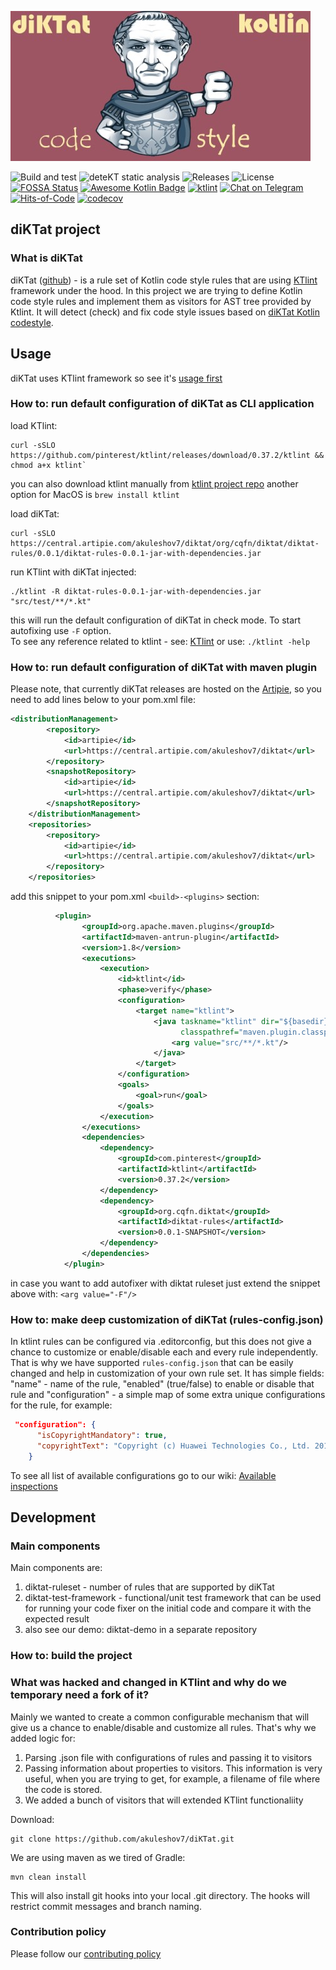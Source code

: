 ![diktat logo](diktat_small.jpg)


![Build and test](https://github.com/akuleshov7/diKTat/workflows/Build%20and%20test/badge.svg)
![deteKT static analysis](https://github.com/akuleshov7/diKTat/workflows/Run%20deteKT/badge.svg)
![Releases](https://img.shields.io/github/v/release/akuleshov7/diKTat)
![License](https://img.shields.io/github/license/akuleshov7/diKtat)
[![FOSSA Status](https://app.fossa.com/api/projects/git%2Bgithub.com%2Fakuleshov7%2FdiKTat.svg?type=shield)](https://app.fossa.com/projects/git%2Bgithub.com%2Fakuleshov7%2FdiKTat?ref=badge_shield)
[![Awesome Kotlin Badge](https://kotlin.link/awesome-kotlin.svg)](https://github.com/KotlinBy/awesome-kotlin)
[![ktlint](https://img.shields.io/badge/code%20style-%E2%9D%A4-FF4081.svg)](https://ktlint.github.io/)
[![Chat on Telegram](https://img.shields.io/badge/Chat%20on-Telegram-brightgreen.svg)](https://t.me/joinchat/AAAAAFDg-ipuZFGyBGPPeg)
[![Hits-of-Code](https://hitsofcode.com/github/akuleshov7/diktat)](https://hitsofcode.com/view/github/akuleshov7/diktat)
[![codecov](https://codecov.io/gh/akuleshov7/diKTat/branch/master/graph/badge.svg)](https://codecov.io/gh/akuleshov7/diKTat)

## diKTat project
### What is diKTat
diKTat ([github](https://github.com/akuleshov7/diKTat)) - is a rule set of Kotlin code style rules that are using [KTlint](https://ktlint.github.io/) framework under the hood.
In this project we are trying to define Kotlin code style rules and implement them as visitors for AST tree provided by Ktlint.
It will detect (check) and fix code style issues based on [diKTat Kotlin codestyle](https://github.com/akuleshov7/diKTat/wiki/diKTat-codestyle-guide).

## Usage
diKTat uses KTlint framework so see it's [usage first](https://ktlint.github.io/)

### How to: run default configuration of diKTat as CLI application
load KTlint: 
```shell script
curl -sSLO https://github.com/pinterest/ktlint/releases/download/0.37.2/ktlint && chmod a+x ktlint`
```
you can also download ktlint manually from [ktlint project repo](https://github.com/pinterest/ktlint/releases)
another option for MacOS is `brew install ktlint`

load diKTat: 
```shell script
curl -sSLO https://central.artipie.com/akuleshov7/diktat/org/cqfn/diktat/diktat-rules/0.0.1/diktat-rules-0.0.1-jar-with-dependencies.jar
```

run KTlint with diKTat injected: 
```shell script
./ktlint -R diktat-rules-0.0.1-jar-with-dependencies.jar "src/test/**/*.kt"
```

this will run the default configuration of diKTat in check mode. To start autofixing use `-F` option. \
To see any reference related to ktlint - see: [KTlint](https://ktlint.github.io/) or use: 
`./ktlint -help`

### How to: run default configuration of diKTat with maven plugin
Please note, that currently diKTat releases are hosted on the [Artipie](https://www.artipie.com/), so you need to add lines below to your pom.xml file:
```xml
<distributionManagement>
        <repository>
            <id>artipie</id>
            <url>https://central.artipie.com/akuleshov7/diktat</url>
        </repository>
        <snapshotRepository>
            <id>artipie</id>
            <url>https://central.artipie.com/akuleshov7/diktat</url>
        </snapshotRepository>
    </distributionManagement>
    <repositories>
        <repository>
            <id>artipie</id>
            <url>https://central.artipie.com/akuleshov7/diktat</url>
        </repository>
    </repositories>
```

add this snippet to your pom.xml `<build>-<plugins>` section: 
```xml
          <plugin>
                <groupId>org.apache.maven.plugins</groupId>
                <artifactId>maven-antrun-plugin</artifactId>
                <version>1.8</version>
                <executions>
                    <execution>
                        <id>ktlint</id>
                        <phase>verify</phase>
                        <configuration>
                            <target name="ktlint">
                                <java taskname="ktlint" dir="${basedir}" fork="true" failonerror="true"
                                      classpathref="maven.plugin.classpath" classname="com.pinterest.ktlint.Main">
                                    <arg value="src/**/*.kt"/>
                                </java>
                            </target>
                        </configuration>
                        <goals>
                            <goal>run</goal>
                        </goals>
                    </execution>
                </executions>
                <dependencies>
                    <dependency>
                        <groupId>com.pinterest</groupId>
                        <artifactId>ktlint</artifactId>
                        <version>0.37.2</version>
                    </dependency>
                    <dependency>
                        <groupId>org.cqfn.diktat</groupId>
                        <artifactId>diktat-rules</artifactId>
                        <version>0.0.1-SNAPSHOT</version>
                    </dependency>
                </dependencies>
            </plugin>
```

in case you want to add autofixer with diktat ruleset just extend the snippet above with: `<arg value="-F"/>`

### How to: make deep customization of diKTat (rules-config.json)
In ktlint rules can be configured via .editorconfig, but this does not give a chance to customize or enable/disable each and every rule independently.
That is why we have supported `rules-config.json` that can be easily changed and help in customization of your own rule set. 
It has simple fields: "name" - name of the rule, "enabled" (true/false) to enable or disable that rule and "configuration" - a simple map of some extra unique configurations for the rule, for example: 
```json
 "configuration": {
      "isCopyrightMandatory": true,
      "copyrightText": "Copyright (c) Huawei Technologies Co., Ltd. 2012-2020. All rights reserved."
    }
```

To see all list of available configurations go to our wiki: [Available inspections](info/available-rules.md)

## Development
### Main components
Main components are:
1) diktat-ruleset - number of rules that are supported by diKTat
2) diktat-test-framework - functional/unit test framework that can be used for running your code fixer on the initial code and compare it with the expected result
3) also see our demo: diktat-demo in a separate repository

### How to: build the project
### What was hacked and changed in KTlint and why do we temporary need a fork of it?
Mainly we wanted to create a common configurable mechanism that will give us a chance to enable/disable and customize all rules.
That's why we added logic for:
1) Parsing .json file with configurations of rules and passing it to visitors
2) Passing information about properties to visitors. This information is very useful, when you are trying to get, for example, a filename of file where the code is stored.
3) We added a bunch of visitors that will extended KTlint functionaliity

Download:
```shell script
git clone https://github.com/akuleshov7/diKTat.git
```

We are using maven as we tired of Gradle:
```shell script
mvn clean install
```

This will also install git hooks into your local .git directory. The hooks will restrict commit messages and branch naming.

### Contribution policy
Please follow our [contributing policy](info/CONTRIBUTING.md)
